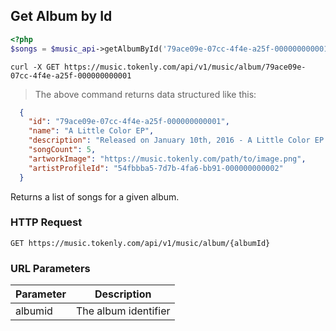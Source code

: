 ## Get Album by Id

```php
<?php
$songs = $music_api->getAlbumById('79ace09e-07cc-4f4e-a25f-000000000001');
```

```shell
curl -X GET https://music.tokenly.com/api/v1/music/album/79ace09e-07cc-4f4e-a25f-000000000001
```

> The above command returns data structured like this:

```json
  {
    "id": "79ace09e-07cc-4f4e-a25f-000000000001",
    "name": "A Little Color EP",
    "description": "Released on January 10th, 2016 - A Little Color EP is Adam B. Levine's first release of original music under the name "Mind To Matter" and on the website mindtomatter.org. ",
    "songCount": 5,
    "artworkImage": "https://music.tokenly.com/path/to/image.png",
    "artistProfileId": "54fbbba5-7d7b-4fa6-bb91-000000000002"
  }

```

Returns a list of songs for a given album.

### HTTP Request

`GET https://music.tokenly.com/api/v1/music/album/{albumId}`


### URL Parameters

Parameter | Description
--------- | -----------
albumid   | The album identifier

